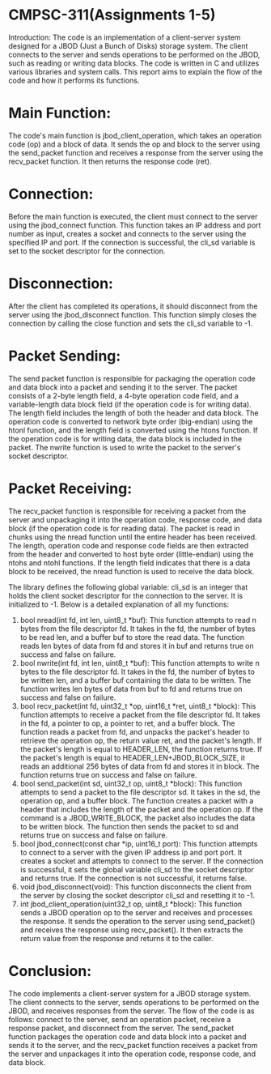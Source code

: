 # CMPSC-311(Assignments 1-5)
Introduction:
The code is an implementation of a client-server system designed for a JBOD (Just a Bunch of Disks) storage system. The client connects to the server and sends operations to be performed on the JBOD, such as reading or writing data blocks. The code is written in C and utilizes various libraries and system calls. This report aims to explain the flow of the code and how it performs its functions.

# Main Function:
The code's main function is jbod_client_operation, which takes an operation code (op) and a block of data. It sends the op and block to the server using the send_packet function and receives a response from the server using the recv_packet function. It then returns the response code (ret).

# Connection:
Before the main function is executed, the client must connect to the server using the jbod_connect function. This function takes an IP address and port number as input, creates a socket and connects to the server using the specified IP and port. If the connection is successful, the cli_sd variable is set to the socket descriptor for the connection.

# Disconnection:
After the client has completed its operations, it should disconnect from the server using the jbod_disconnect function. This function simply closes the connection by calling the close function and sets the cli_sd variable to -1.


# Packet Sending:
The send packet function is responsible for packaging the operation code and data block into a packet and sending it to the server. The packet consists of a 2-byte length field, a 4-byte operation code field, and a variable-length data block field (if the operation code is for writing data). The length field includes the length of both the header and data block. The operation code is converted to network byte order (big-endian) using the htonl function, and the length field is converted using the htons function. If the operation code is for writing data, the data block is included in the packet. The nwrite function is used to write the packet to the server's socket descriptor.

# Packet Receiving:
The recv_packet function is responsible for receiving a packet from the server and unpackaging it into the operation code, response code, and data block (if the operation code is for reading data). The packet is read in chunks using the nread function until the entire header has been received. The length, operation code and response code fields are then extracted from the header and converted to host byte order (little-endian) using the ntohs and ntohl functions. If the length field indicates that there is a data block to be received, the nread function is used to receive the data block.

The library defines the following global variable: cli_sd is an integer that holds the client socket descriptor for the connection to the server. It is initialized to -1.
Below is a detailed explanation of all my functions:
1.	bool nread(int fd, int len, uint8_t *buf): This function attempts to read n bytes from the file descriptor fd. It takes in the fd, the number of bytes to be read len, and a buffer buf to store the read data. The function reads len bytes of data from fd and stores it in buf and returns true on success and false on failure.
2.	bool nwrite(int fd, int len, uint8_t *buf): This function attempts to write n bytes to the file descriptor fd. It takes in the fd, the number of bytes to be written len, and a buffer buf containing the data to be written. The function writes len bytes of data from buf to fd and returns true on success and false on failure.
3.	bool recv_packet(int fd, uint32_t *op, uint16_t *ret, uint8_t *block): This function attempts to receive a packet from the file descriptor fd. It takes in the fd, a pointer to op, a pointer to ret, and a buffer block. The function reads a packet from fd, and unpacks the packet's header to retrieve the operation op, the return value ret, and the packet's length. If the packet's length is equal to HEADER_LEN, the function returns true. If the packet's length is equal to HEADER_LEN+JBOD_BLOCK_SIZE, it reads an additional 256 bytes of data from fd and stores it in block. The function returns true on success and false on failure.
4.	bool send_packet(int sd, uint32_t op, uint8_t *block): This function attempts to send a packet to the file descriptor sd. It takes in the sd, the operation op, and a buffer block. The function creates a packet with a header that includes the length of the packet and the operation op. If the command is a JBOD_WRITE_BLOCK, the packet also includes the data to be written block. The function then sends the packet to sd and returns true on success and false on failure.
5.	bool jbod_connect(const char *ip, uint16_t port): This function attempts to connect to a server with the given IP address ip and port port. It creates a socket and attempts to connect to the server. If the connection is successful, it sets the global variable cli_sd to the socket descriptor and returns true. If the connection is not successful, it returns false.
6.	void jbod_disconnect(void): This function disconnects the client from the server by closing the socket descriptor cli_sd and resetting it to -1.
7.	int jbod_client_operation(uint32_t op, uint8_t *block): This function sends a JBOD operation op to the server and receives and processes the response. It sends the operation to the server using send_packet() and receives the response using recv_packet(). It then extracts the return value from the response and returns it to the caller.


# Conclusion:
The code implements a client-server system for a JBOD storage system. The client connects to the server, sends operations to be performed on the JBOD, and receives responses from the server. The flow of the code is as follows: connect to the server, send an operation packet, receive a response packet, and disconnect from the server. The send_packet function packages the operation code and data block into a packet and sends it to the server, and the recv_packet function receives a packet from the server and unpackages it into the operation code, response code, and data block.

